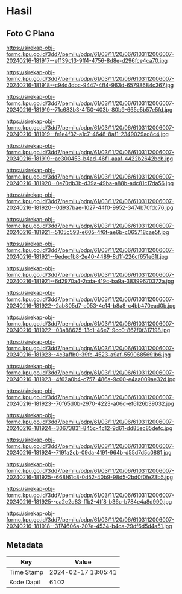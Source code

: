 # Hasil

## Foto C Plano

https://sirekap-obj-formc.kpu.go.id/3dd7/pemilu/pdpr/61/03/11/20/06/6103112006007-20240216-181917--ef139c13-9ff4-4756-8d8e-d296fce4ca70.jpg

https://sirekap-obj-formc.kpu.go.id/3dd7/pemilu/pdpr/61/03/11/20/06/6103112006007-20240216-181918--c94d4dbc-9447-4ff4-963d-65798684c367.jpg

https://sirekap-obj-formc.kpu.go.id/3dd7/pemilu/pdpr/61/03/11/20/06/6103112006007-20240216-181919--71c683b3-4f50-403b-80b9-665e5b57e5fd.jpg

https://sirekap-obj-formc.kpu.go.id/3dd7/pemilu/pdpr/61/03/11/20/06/6103112006007-20240216-181919--fe1e4f32-a1c7-4648-8af1-2349029ad8c4.jpg

https://sirekap-obj-formc.kpu.go.id/3dd7/pemilu/pdpr/61/03/11/20/06/6103112006007-20240216-181919--ae300453-b4ad-46f1-aaaf-4422b2642bcb.jpg

https://sirekap-obj-formc.kpu.go.id/3dd7/pemilu/pdpr/61/03/11/20/06/6103112006007-20240216-181920--0e70db3b-d39a-49ba-a88b-adc81c17da56.jpg

https://sirekap-obj-formc.kpu.go.id/3dd7/pemilu/pdpr/61/03/11/20/06/6103112006007-20240216-181920--0d937bae-1027-44f0-9952-3474b70fdc76.jpg

https://sirekap-obj-formc.kpu.go.id/3dd7/pemilu/pdpr/61/03/11/20/06/6103112006007-20240216-181921--5105c593-e605-4f6f-ae6b-c065718cae5f.jpg

https://sirekap-obj-formc.kpu.go.id/3dd7/pemilu/pdpr/61/03/11/20/06/6103112006007-20240216-181921--9edec1b8-2e40-4489-8d1f-226cf651e61f.jpg

https://sirekap-obj-formc.kpu.go.id/3dd7/pemilu/pdpr/61/03/11/20/06/6103112006007-20240216-181921--6d2970a4-2cda-419c-ba9a-38399670372a.jpg

https://sirekap-obj-formc.kpu.go.id/3dd7/pemilu/pdpr/61/03/11/20/06/6103112006007-20240216-181922--2ab805d7-c053-4e14-b8a8-c4bb470ead0b.jpg

https://sirekap-obj-formc.kpu.go.id/3dd7/pemilu/pdpr/61/03/11/20/06/6103112006007-20240216-181922--03a88625-13c1-46e7-9cc0-867f0f317198.jpg

https://sirekap-obj-formc.kpu.go.id/3dd7/pemilu/pdpr/61/03/11/20/06/6103112006007-20240216-181923--4c3affb0-39fc-4523-a9af-5590685691b6.jpg

https://sirekap-obj-formc.kpu.go.id/3dd7/pemilu/pdpr/61/03/11/20/06/6103112006007-20240216-181923--4f62a0b4-c757-486a-9c00-e4aa009ae32d.jpg

https://sirekap-obj-formc.kpu.go.id/3dd7/pemilu/pdpr/61/03/11/20/06/6103112006007-20240216-181923--70f65d0b-2970-4223-a06d-ef6126b39032.jpg

https://sirekap-obj-formc.kpu.go.id/3dd7/pemilu/pdpr/61/03/11/20/06/6103112006007-20240216-181924--30673831-845c-4c12-9d61-dd85ec85defc.jpg

https://sirekap-obj-formc.kpu.go.id/3dd7/pemilu/pdpr/61/03/11/20/06/6103112006007-20240216-181924--7191a2cb-09da-4191-964b-d55d7d5c0881.jpg

https://sirekap-obj-formc.kpu.go.id/3dd7/pemilu/pdpr/61/03/11/20/06/6103112006007-20240216-181925--668f61c8-0d52-40b9-98d5-2bd0f0fe23b5.jpg

https://sirekap-obj-formc.kpu.go.id/3dd7/pemilu/pdpr/61/03/11/20/06/6103112006007-20240216-181925--ca2e2d83-ffb2-4ff8-b36c-b784e4a8d990.jpg

https://sirekap-obj-formc.kpu.go.id/3dd7/pemilu/pdpr/61/03/11/20/06/6103112006007-20240216-181918--3174606a-207e-4534-b4ca-29df6d5d4a51.jpg


## Metadata

| Key        | Value               |
| ---------- | ------------------- |
| Time Stamp | 2024-02-17 13:05:41 |
| Kode Dapil | 6102                |



